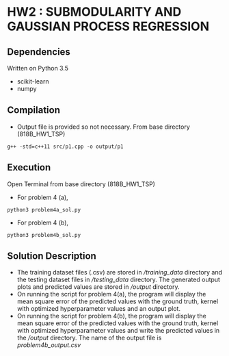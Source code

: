 # HW2 : SUBMODULARITY AND GAUSSIAN PROCESS REGRESSION

## Dependencies

Written on Python 3.5
- scikit-learn
- numpy

## Compilation 

- Output file is provided so not necessary. From base directory (818B_HW1_TSP)

```
g++ -std=c++11 src/p1.cpp -o output/p1
```
## Execution

Open Terminal from base directory (818B_HW1_TSP)

- For problem 4 (a),

```
python3 problem4a_sol.py
```
- For problem 4 (b),

```
python3 problem4b_sol.py
```
## Solution Description

- The training dataset files (.csv) are stored in _/training_data_ directory and the testing dataset files in _/testing_data_ directory. The generated output plots and predicted values are stored in _/output_ directory.
- On running the script for problem 4(a), the program will display the mean square error of the predicted values with the ground truth, kernel with optimized hyperparameter values and an output plot.
- On running the script for problem 4(b), the program will display the mean square error of the predicted values with the ground truth, kernel with optimized hyperparameter values and write the predicted values in the _/output_ directory. The name of the output file is _problem4b_output.csv_
